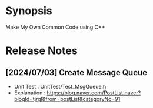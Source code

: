 # Synopsis
Make My Own Common Code using C++

# Release Notes
## [2024/07/03] Create Message Queue 
  * Unit Test : UnitTest/Test_MsgQueue.h
  * Explanation : https://blog.naver.com/PostList.naver?blogId=tjrgl&from=postList&categoryNo=91